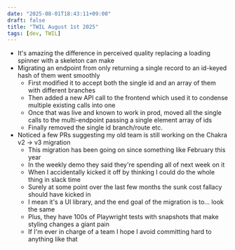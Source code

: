```yaml
---
date: "2025-08-01T18:43:11+09:00"
draft: false
title: "TWIL August 1st 2025"
tags: [dev, TWIL]
---
```


- It's amazing the difference in perceived quality replacing a loading spinner with a skeleton can make
- Migrating an endpoint from only returning a single record to an id-keyed hash of them went smoothly
  - First modified it to accept both the single id and an array of them with different branches
  - Then added a new API call to the frontend which used it to condense multiple existing calls into one
  - Once that was live and known to work in prod, moved all the single calls to the multi-endpoint passing a single element array of ids
  - Finally removed the single id branch/route etc.
- Noticed a few PRs suggesting my old team is still working on the Chakra v2 -> v3 migration
  - This migration has been going on since something like February this year
  - In the weekly demo they said they're spending all of next week on it
  - When I accidentally kicked it off by thinking I could do the whole thing in slack time
  - Surely at some point over the last few months the sunk cost fallacy should have kicked in
  - I mean it's a UI library, and the end goal of the migration is to... look the same
  - Plus, they have 100s of Playwright tests with snapshots that make styling changes a giant pain
  - If I'm ever in charge of a team I hope I avoid committing hard to anything like that
